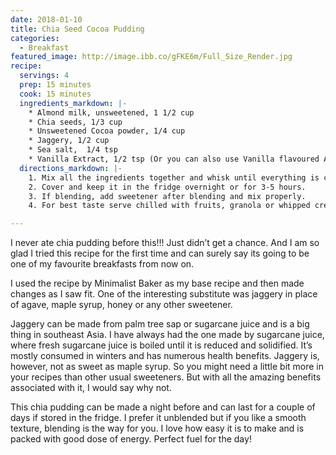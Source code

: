 ```yaml
---
date: 2018-01-10
title: Chia Seed Cocoa Pudding
categories:
  - Breakfast
featured_image: http://image.ibb.co/gFKE6m/Full_Size_Render.jpg
recipe:
  servings: 4
  prep: 15 minutes
  cook: 15 minutes
  ingredients_markdown: |-
    * Almond milk, unsweetened, 1 1/2 cup
    * Chia seeds, 1/3 cup
    * Unsweetened Cocoa powder, 1/4 cup
    * Jaggery, 1/2 cup
    * Sea salt,  1/4 tsp
    * Vanilla Extract, 1/2 tsp (Or you can also use Vanilla flavoured Almond milk)
  directions_markdown: |-
    1. Mix all the ingredients together and whisk until everything is combined (do not add sweetener if you are going to blend it later).
    2. Cover and keep it in the fridge overnight or for 3-5 hours.
    3. If blending, add sweetener after blending and mix properly.
    4. For best taste serve chilled with fruits, granola or whipped cream.

---
```


I never ate chia pudding before this!!! Just didn’t get a chance. And I am so glad I tried this recipe for the first time and can surely say its going to be one of my favourite breakfasts from now on.

I used the recipe by Minimalist Baker as my base recipe and then made changes as I saw fit. One of the interesting substitute was jaggery in place of agave, maple syrup, honey or any other sweetener. 

Jaggery can be made from palm tree sap or sugarcane juice and is a big thing in southeast Asia. I have always had the one made by sugarcane juice, where fresh sugarcane juice is boiled until it is reduced and solidified. It’s mostly consumed in winters and has numerous health benefits. Jaggery is, however, not as sweet as maple syrup. So you might need a little bit more in your recipes than other usual sweeteners. But with all the amazing benefits associated with it, I would say why not.

This chia pudding can be made a night before and can last for a couple of days if stored in the fridge. I prefer it unblended but if you like a smooth texture, blending is the way for you. I love how easy it is to make and is packed with good dose of energy. Perfect fuel for the day!
